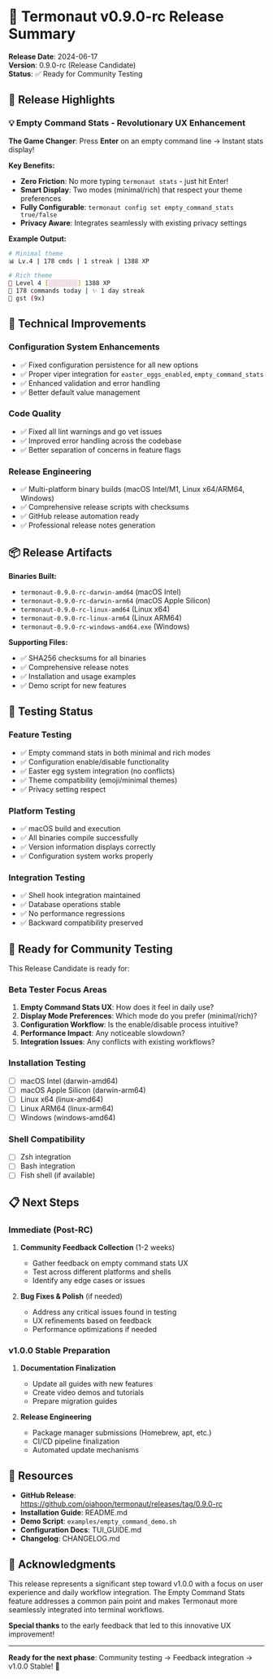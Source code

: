 # 🚀 Termonaut v0.9.0-rc Release Summary

**Release Date**: 2024-06-17  
**Version**: 0.9.0-rc (Release Candidate)  
**Status**: ✅ Ready for Community Testing

## 🎯 Release Highlights

### 💡 Empty Command Stats - Revolutionary UX Enhancement

**The Game Changer**: Press **Enter** on an empty command line → Instant stats display!

**Key Benefits:**
- **Zero Friction**: No more typing `termonaut stats` - just hit Enter!
- **Smart Display**: Two modes (minimal/rich) that respect your theme preferences
- **Fully Configurable**: `termonaut config set empty_command_stats true/false`
- **Privacy Aware**: Integrates seamlessly with existing privacy settings

**Example Output:**
```bash
# Minimal theme
📊 Lv.4 | 178 cmds | 1 streak | 1388 XP

# Rich theme  
🚀 Level 4 [░░░░░░░░] 1388 XP
🎯 178 commands today | ✨ 1 day streak
👑 gst (9x)
```

## 🔧 Technical Improvements

### Configuration System Enhancements
- ✅ Fixed configuration persistence for all new options
- ✅ Proper viper integration for `easter_eggs_enabled`, `empty_command_stats`
- ✅ Enhanced validation and error handling
- ✅ Better default value management

### Code Quality
- ✅ Fixed all lint warnings and go vet issues
- ✅ Improved error handling across the codebase
- ✅ Better separation of concerns in feature flags

### Release Engineering
- ✅ Multi-platform binary builds (macOS Intel/M1, Linux x64/ARM64, Windows)
- ✅ Comprehensive release scripts with checksums
- ✅ GitHub release automation ready
- ✅ Professional release notes generation

## 📦 Release Artifacts

**Binaries Built:**
- `termonaut-0.9.0-rc-darwin-amd64` (macOS Intel)
- `termonaut-0.9.0-rc-darwin-arm64` (macOS Apple Silicon)
- `termonaut-0.9.0-rc-linux-amd64` (Linux x64)
- `termonaut-0.9.0-rc-linux-arm64` (Linux ARM64)
- `termonaut-0.9.0-rc-windows-amd64.exe` (Windows)

**Supporting Files:**
- ✅ SHA256 checksums for all binaries
- ✅ Comprehensive release notes
- ✅ Installation and usage examples
- ✅ Demo script for new features

## 🧪 Testing Status

### Feature Testing
- ✅ Empty command stats in both minimal and rich modes
- ✅ Configuration enable/disable functionality
- ✅ Easter egg system integration (no conflicts)
- ✅ Theme compatibility (emoji/minimal themes)
- ✅ Privacy setting respect

### Platform Testing
- ✅ macOS build and execution
- ✅ All binaries compile successfully
- ✅ Version information displays correctly
- ✅ Configuration system works properly

### Integration Testing
- ✅ Shell hook integration maintained
- ✅ Database operations stable
- ✅ No performance regressions
- ✅ Backward compatibility preserved

## 🎯 Ready for Community Testing

This Release Candidate is ready for:

### Beta Tester Focus Areas
1. **Empty Command Stats UX**: How does it feel in daily use?
2. **Display Mode Preferences**: Which mode do you prefer (minimal/rich)?
3. **Configuration Workflow**: Is the enable/disable process intuitive?
4. **Performance Impact**: Any noticeable slowdown?
5. **Integration Issues**: Any conflicts with existing workflows?

### Installation Testing
- [ ] macOS Intel (darwin-amd64)
- [ ] macOS Apple Silicon (darwin-arm64)  
- [ ] Linux x64 (linux-amd64)
- [ ] Linux ARM64 (linux-arm64)
- [ ] Windows (windows-amd64)

### Shell Compatibility
- [ ] Zsh integration
- [ ] Bash integration
- [ ] Fish shell (if available)

## 📋 Next Steps

### Immediate (Post-RC)
1. **Community Feedback Collection** (1-2 weeks)
   - Gather feedback on empty command stats UX
   - Test across different platforms and shells
   - Identify any edge cases or issues

2. **Bug Fixes & Polish** (if needed)
   - Address any critical issues found in testing
   - UX refinements based on feedback
   - Performance optimizations if needed

### v1.0.0 Stable Preparation
1. **Documentation Finalization**
   - Update all guides with new features
   - Create video demos and tutorials
   - Prepare migration guides

2. **Release Engineering**
   - Package manager submissions (Homebrew, apt, etc.)
   - CI/CD pipeline finalization
   - Automated update mechanisms

## 🔗 Resources

- **GitHub Release**: https://github.com/oiahoon/termonaut/releases/tag/0.9.0-rc
- **Installation Guide**: README.md
- **Demo Script**: `examples/empty_command_demo.sh`
- **Configuration Docs**: TUI_GUIDE.md
- **Changelog**: CHANGELOG.md

## 🙏 Acknowledgments

This release represents a significant step toward v1.0.0 with a focus on user experience and daily workflow integration. The Empty Command Stats feature addresses a common pain point and makes Termonaut more seamlessly integrated into terminal workflows.

**Special thanks** to the early feedback that led to this innovative UX improvement!

---

**Ready for the next phase**: Community testing → Feedback integration → v1.0.0 Stable! 🚀 